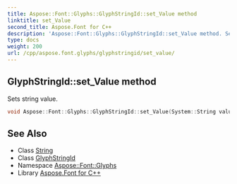 ```yaml
---
title: Aspose::Font::Glyphs::GlyphStringId::set_Value method
linktitle: set_Value
second_title: Aspose.Font for C++
description: 'Aspose::Font::Glyphs::GlyphStringId::set_Value method. Sets string value in C++.'
type: docs
weight: 200
url: /cpp/aspose.font.glyphs/glyphstringid/set_value/
---
```

## GlyphStringId::set_Value method


Sets string value.

```cpp
void Aspose::Font::Glyphs::GlyphStringId::set_Value(System::String value)
```

## See Also

* Class [String](../../../system/string/)
* Class [GlyphStringId](../)
* Namespace [Aspose::Font::Glyphs](../../)
* Library [Aspose.Font for C++](../../../)
